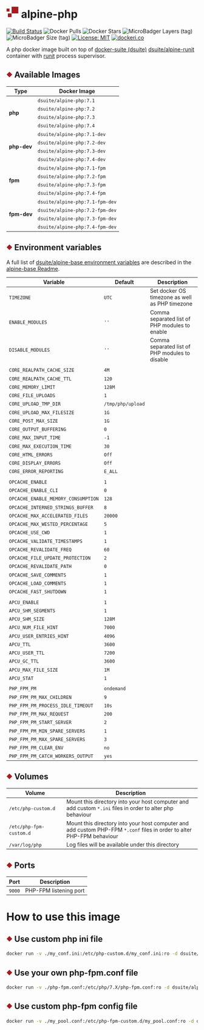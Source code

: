 # ![](https://github.com/docker-suite/artwork/raw/master/logo/png/logo_32.png) alpine-php
[![Build Status](http://jenkins.hexocube.fr/job/docker-suite/job/alpine-php/badge/icon?color=green&style=flat-square)](http://jenkins.hexocube.fr/job/docker-suite/job/alpine-php/)
![Docker Pulls](https://img.shields.io/docker/pulls/dsuite/alpine-php.svg?style=flat-square)
![Docker Stars](https://img.shields.io/docker/stars/dsuite/alpine-php.svg?style=flat-square)
![MicroBadger Layers (tag)](https://img.shields.io/microbadger/layers/dsuite/alpine-php/latest.svg?style=flat-square)
![MicroBadger Size (tag)](https://img.shields.io/microbadger/image-size/dsuite/alpine-php/latest.svg?style=flat-square)
[![License: MIT](https://img.shields.io/badge/License-MIT-brightgreen.svg?style=flat-square)](https://opensource.org/licenses/MIT)
[![dockeri.co](https://dockeri.co/image/dsuite/alpine-php)](https://hub.docker.com/r/dsuite/alpine-php)

A php docker image built on top of [docker-suite (dsuite)][docker-suite] [dsuite/alpine-runit][alpine-runit] container with [runit][runit] process supervisor.


## ![](https://github.com/docker-suite/artwork/raw/master/various/pin/png/pin_16.png) Available Images
<table>
  <thead>
    <tr>
      <th>Type</th>
      <th>Docker Image</th>
    </tr>
  </thead>
  <tbody>
  <tr>
    <td rowspan="4"><strong>php</strong></td>
    <td><code>dsuite/alpine-php:7.1</code></td>
  </tr>
  <tr>
    <td><code>dsuite/alpine-php:7.2</code></td>
  </tr>
  <tr>
    <td><code>dsuite/alpine-php:7.3</code></td>
  </tr>
  <tr>
    <td><code>dsuite/alpine-php:7.4</code></td>
  </tr>
  <tr>
    <td rowspan="4"><strong>php-dev</strong></td>
    <td><code>dsuite/alpine-php:7.1-dev</code></td>
  </tr>
  <tr>
    <td><code>dsuite/alpine-php:7.2-dev</code></td>
  </tr>
  <tr>
    <td><code>dsuite/alpine-php:7.3-dev</code></td>
  </tr>
  <tr>
    <td><code>dsuite/alpine-php:7.4-dev</code></td>
  </tr>
  <tr>
    <td rowspan="4"><strong>fpm</strong></td>
    <td><code>dsuite/alpine-php:7.1-fpm</code></td>
  </tr>
  <tr>
    <td><code>dsuite/alpine-php:7.2-fpm</code></td>
  </tr>
  <tr>
    <td><code>dsuite/alpine-php:7.3-fpm</code></td>
  </tr>
  <tr>
    <td><code>dsuite/alpine-php:7.4-fpm</code></td>
  </tr>
  <tr>
    <td rowspan="4"><strong>fpm-dev</strong></td>
    <td><code>dsuite/alpine-php:7.1-fpm-dev</code></td>
  </tr>
  <tr>
    <td><code>dsuite/alpine-php:7.2-fpm-dev</code></td>
  </tr>
  <tr>
    <td><code>dsuite/alpine-php:7.3-fpm-dev</code></td>
  </tr>
  <tr>
    <td><code>dsuite/alpine-php:7.4-fpm-dev</code></td>
  </tr>
  </tbody>
</table>


## ![](https://github.com/docker-suite/artwork/raw/master/various/pin/png/pin_16.png) Environment variables

A full list of [dsuite/alpine-base environment variables][alpine-base-readme-variables] are described in the [alpine-base Readme][alpine-base-readme].

<table>
 <thead>
  <tr>
   <th>Variable</th>
   <th>Default</th>
   <th>Description</th>
  </tr>
 </thead>
 <tbody>
  <tr>
   <td width="30%"><code>TIMEZONE</code></td>
   <td><code>UTC</code></td>
   <td>Set docker OS timezone as well as PHP timezone</td>
  </tr>
  <tr>
   <td><code>ENABLE_MODULES</code></td>
   <td><code>''</code></td>
   <td>Comma separated list of PHP modules to enable</td>
  </tr>
  <tr>
   <td><code>DISABLE_MODULES</code></td>
   <td><code>''</code></td>
   <td>Comma separated list of PHP modules to disable</td>
  </tr>
  <tr>
   <td colspan="3"></td>
  </tr>
  <tr>
   <td><code>CORE_REALPATH_CACHE_SIZE</code></td>
   <td><code>4M</code></td>
   <td rowspan="10"></td>
  </tr>
  <tr>
   <td><code>CORE_REALPATH_CACHE_TTL</code></td>
   <td><code>120</code></td>
  </tr>
  <tr>
   <td><code>CORE_MEMORY_LIMIT</code></td>
   <td><code>128M</code></td>
  </tr>
  <tr>
   <td><code>CORE_FILE_UPLOADS</code></td>
   <td><code>1</code></td>
  </tr>
  <tr>
   <td><code>CORE_UPLOAD_TMP_DIR</code></td>
   <td><code>/tmp/php/upload</code></td>
  </tr>
  <tr>
   <td><code>CORE_UPLOAD_MAX_FILESIZE</code></td>
   <td><code>1G</code></td>
  </tr>
  <tr>
   <td><code>CORE_POST_MAX_SIZE</code></td>
   <td><code>1G</code></td>
  </tr>
  <tr>
   <td><code>CORE_OUTPUT_BUFFERING</code></td>
   <td><code>0</code></td>
  </tr>
  <tr>
   <td><code>CORE_MAX_INPUT_TIME</code></td>
   <td><code>-1</code></td>
  </tr>
  <tr>
   <td><code>CORE_MAX_EXECUTION_TIME</code></td>
   <td><code>30</code></td>
  </tr>
  <tr>
   <td><code>CORE_HTML_ERRORS</code></td>
   <td><code>Off</code></td>
  </tr>
  <tr>
   <td><code>CORE_DISPLAY_ERRORS</code></td>
   <td><code>Off</code></td>
  </tr>
  <tr>
   <td><code>CORE_ERROR_REPORTING</code></td>
   <td><code>E_ALL</code></td>
  </tr>
  <tr>
   <td colspan="3"></td>
  </tr>
  <tr>
   <td><code>OPCACHE_ENABLE</code></td>
   <td><code>1</code></td>
   <td rowspan="14"></td>
  </tr>
  <tr>
   <td><code>OPCACHE_ENABLE_CLI</code></td>
   <td><code>0</code></td>
  </tr>
  <tr>
   <td><code>OPCACHE_ENABLE_MEMORY_CONSUMPTION</code></td>
   <td><code>128</code></td>
  </tr>
  <tr>
   <td><code>OPCACHE_INTERNED_STRINGS_BUFFER</code></td>
   <td><code>8</code></td>
  </tr>
  <tr>
   <td><code>OPCACHE_MAX_ACCELERATED_FILES</code></td>
   <td><code>20000</code></td>
  </tr>
  <tr>
   <td><code>OPCACHE_MAX_WESTED_PERCENTAGE</code></td>
   <td><code>5</code></td>
  </tr>
  <tr>
   <td><code>OPCACHE_USE_CWD</code></td>
   <td><code>1</code></td>
  </tr>
  <tr>
   <td><code>OPCACHE_VALIDATE_TIMESTAMPS</code></td>
   <td><code>1</code></td>
  </tr>
  <tr>
   <td><code>OPCACHE_REVALIDATE_FREQ</code></td>
   <td><code>60</code></td>
  </tr>
  <tr>
   <td><code>OPCACHE_FILE_UPDATE_PROTECTION</code></td>
   <td><code>2</code></td>
  </tr>
  <tr>
   <td><code>OPCACHE_REVALIDATE_PATH</code></td>
   <td><code>0</code></td>
  </tr>
  <tr>
   <td><code>OPCACHE_SAVE_COMMENTS</code></td>
   <td><code>1</code></td>
  </tr>
  <tr>
   <td><code>OPCACHE_LOAD_COMMENTS</code></td>
   <td><code>1</code></td>
  </tr>
  <tr>
   <td><code>OPCACHE_FAST_SHUTDOWN</code></td>
   <td><code>1</code></td>
  </tr>
  <tr>
   <td colspan="3"></td>
  </tr>
  <tr>
   <td><code>APCU_ENABLE</code></td>
   <td><code>1</code></td>
   <td rowspan="3"></td>
  </tr>
  <tr>
   <td><code>APCU_SHM_SEGMENTS</code></td>
   <td><code>1</code></td>
  </tr>
  <tr>
   <td><code>APCU_SHM_SIZE</code></td>
   <td><code>128M</code></td>
  </tr>
  <tr>
   <td><code>APCU_NUM_FILE_HINT</code></td>
   <td><code>7000</code></td>
  </tr>
  <tr>
   <td><code>APCU_USER_ENTRIES_HINT</code></td>
   <td><code>4096</code></td>
  </tr>
  <tr>
   <td><code>APCU_TTL</code></td>
   <td><code>3600</code></td>
  </tr>
  <tr>
   <td><code>APCU_USER_TTL</code></td>
   <td><code>7200</code></td>
  </tr>
  <tr>
   <td><code>APCU_GC_TTL</code></td>
   <td><code>3600</code></td>
  </tr>
  <tr>
   <td><code>APCU_MAX_FILE_SIZE</code></td>
   <td><code>1M</code></td>
  </tr>
  <tr>
   <td><code>APCU_STAT</code></td>
   <td><code>1</code></td>
  </tr>
  <tr>
   <td colspan="3"></td>
  </tr>
  <tr>
   <td><code>PHP_FPM_PM</code></td>
   <td><code>ondemand</code></td>
   <td rowspan="9"></td>
  </tr>
  <tr>
   <td><code>PHP_FPM_PM_MAX_CHILDREN</code></td>
   <td><code>9</code></td>
  </tr>
  <tr>
   <td><code>PHP_FPM_PM_PROCESS_IDLE_TIMEOUT</code></td>
   <td><code>10s</code></td>
  </tr>
  </tr>
  <tr>
   <td><code>PHP_FPM_PM_MAX_REQUEST</code></td>
   <td><code>200</code></td>
  </tr>
  <tr>
   <td><code>PHP_FPM_PM_START_SERVER</code></td>
   <td><code>2</code></td>
  </tr>
  <tr>
   <td><code>PHP_FPM_PM_MIN_SPARE_SERVERS</code></td>
   <td><code>1</code></td>
  </tr>
  <tr>
   <td><code>PHP_FPM_PM_MAX_SPARE_SERVERS</code></td>
   <td><code>3</code></td>
  </tr>
  <tr>
   <td><code>PHP_FPM_PM_CLEAR_ENV</code></td>
   <td><code>no</code></td>
  </tr>
  <tr>
   <td><code>PHP_FPM_PM_CATCH_WORKERS_OUTPUT</code></td>
   <td><code>yes</code></td>
  </tr>
 </tbody>
</table>


## ![](https://github.com/docker-suite/artwork/raw/master/various/pin/png/pin_16.png) Volumes

<table>
 <thead>
  <tr>
   <th>Volume</th>
   <th>Description</th>
  </tr>
 </thead>
 <tbody>
  <tr>
   <td width="30%"><code>/etc/php-custom.d</code></td>
   <td>Mount this directory into your host computer and add custom <code>*.ini</code> files in order to alter php behaviour</td>
  </tr>
  <tr>
   <td><code>/etc/php-fpm-custom.d</code></td>
   <td>Mount this directory into your host computer and add custom PHP-FPM <code>*.conf</code> files in order to alter PHP-FPM behaviour</td>
  </tr>
  <tr>
   <td><code>/var/log/php</code></td>
   <td>Log files will be available under this directory</td>
  </tr>
 </tbody>
</table>


## ![](https://github.com/docker-suite/artwork/raw/master/various/pin/png/pin_16.png) Ports

<table>
 <thead>
  <tr>
   <th>Port</th>
   <th>Description</th>
  </tr>
 </thead>
 <tbody>
  <tr>
   <td><code>9000</code></td>
   <td>PHP-FPM listening port</td>
  </tr>
 </tbody>
</table>


# How to use this image

## ![](https://github.com/docker-suite/artwork/raw/master/various/pin/png/pin_16.png) Use custom php ini file

```bash
docker run -v ./my_conf.ini:/etc/php-custom.d/my_conf.ini:ro -d dsuite/alpine-php:7.3
```

## ![](https://github.com/docker-suite/artwork/raw/master/various/pin/png/pin_16.png) Use your own php-fpm.conf file

```bash
docker run -v ./php-fpm.conf:/etc/php/7.X/php-fpm.conf:ro -d dsuite/alpine-php:7.3
```

## ![](https://github.com/docker-suite/artwork/raw/master/various/pin/png/pin_16.png) Use custom php-fpm config file

```bash
docker run -v ./my_pool.conf:/etc/php-fpm-custom.d/my_pool.conf:ro -d dsuite/alpine-php:7.3
```


[runit]: http://smarden.org/runit/
[docker-suite]: https://github.com/docker-suite/
[alpine-base]: https://github.com/docker-suite/alpine-base/
[alpine-runit]: https://github.com/docker-suite/alpine-runit/
[alpine-base-readme]: https://github.com/docker-suite/alpine-base/blob/master/Readme.md/
[alpine-base-readme-variables]: https://github.com/docker-suite/alpine-base/blob/master/Readme.md#-environment-variables
